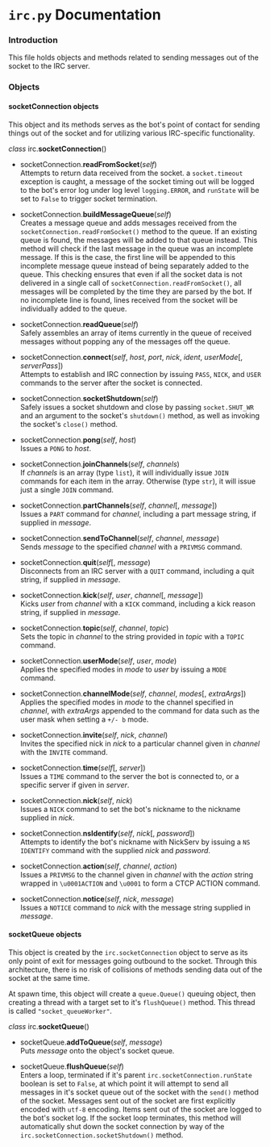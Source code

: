 # `irc.py` Documentation

### Introduction
This file holds objects and methods related to sending messages out of the socket to the IRC server.

### Objects
#### socketConnection objects
This object and its methods serves as the bot's point of contact for sending things out of the socket and for utilizing various IRC-specific functionality.

*class* irc.**socketConnection**()

* socketConnection.**readFromSocket**(*self*)<br>
Attempts to return data received from the socket. a `socket.timeout` exception is caught, a message of the socket timing out will be logged to the bot's error log under log level `logging.ERROR`, and `runState` will be set to `False` to trigger socket termination.

* socketConnection.**buildMessageQueue**(*self*)<br>
Creates a message queue and adds messages received from the `socketConnection.readFromSocket()` method to the queue. If an existing queue is found, the messages will be added to that queue instead. This method will check if the last message in the queue was an incomplete message. If this is the case, the first line will be appended to this incomplete message queue instead of being separately added to the queue. This checking ensures that even if all the socket data is not delivered in a single call of `socketConnection.readFromSocket()`, all messages will be completed by the time they are parsed by the bot. If no incomplete line is found, lines received from the socket will be individually added to the queue. 


* socketConnection.**readQueue**(*self*)<br>
Safely assembles an array of items currently in the queue of received messages without popping any of the messages off the queue.

* socketConnection.**connect**(*self*, *host*, *port*, *nick*, *ident*, *userMode*[, *serverPass*])<br>
Attempts to establish and IRC connection by issuing `PASS`, `NICK`, and `USER` commands to the server after the socket is connected.


* socketConnection.**socketShutdown**(*self*)<br>
Safely issues a socket shutdown and close by passing `socket.SHUT_WR` and an argument to the socket's `shutdown()` method, as well as invoking the socket's `close()` method.


* socketConnection.**pong**(*self*, *host*)<br>
Issues a `PONG` to *host*.


* socketConnection.**joinChannels**(*self*, *channels*)<br>
If *channels* is an array (type `list`), it will individually issue `JOIN` commands for each item in the array. Otherwise (type `str`), it will issue just a single `JOIN` command.


* socketConnection.**partChannels**(*self*, *channel*[, *message*])<br>
Issues a `PART` command for *channel*, including a part message string, if supplied in *message*.


* socketConnection.**sendToChannel**(*self*, *channel*, *message*)<br>
Sends *message* to the specified *channel* with a `PRIVMSG` command.


* socketConnection.**quit**(*self*[, *message*)<br>
Disconnects from an IRC server with a `QUIT` command, including a quit string, if supplied in *message*.


* socketConnection.**kick**(*self*, *user*, *channel*[, *message*])<br>
Kicks *user* from *channel* with a `KICK` command, including a kick reason string, if supplied in *message*.


* socketConnection.**topic**(*self*, *channel*, *topic*)<br>
Sets the topic in *channel* to the string provided in *topic* with a `TOPIC` command.


* socketConnection.**userMode**(*self*, *user*, *mode*)<br>
Applies the specified modes in *mode* to *user* by issuing a `MODE` command.


* socketConnection.**channelMode**(*self*, *channel*, *modes*[, *extraArgs*])<br>
Applies the specified modes in *mode* to the channel specified in *channel*, with *extraArgs* appended to the command for data such as the user mask when setting a `+/- b` mode.


* socketConnection.**invite**(*self*, *nick*, *channel*)<br>
Invites the specified nick in *nick* to a particular channel given in *channel* with the `INVITE` command.


* socketConnection.**time**(*self*[, *server*])<br>
Issues a `TIME` command to the server the bot is connected to, or a specific server if given in *server*.


* socketConnection.**nick**(*self*, *nick*)<br>
Issues a `NICK` command to set the bot's nickname to the nickname supplied in *nick*.


* socketConnection.**nsIdentify**(*self*, *nick*[, *password*])<br>
Attempts to identify the bot's nickname with NickServ by issuing a `NS IDENTIFY` command with the supplied *nick* and *password*.

* socketConnection.**action**(*self*, *channel*, *action*)<br>
Issues a `PRIVMSG` to the channel given in *channel* with the *action* string wrapped in `\u0001ACTION` and `\u0001` to form a CTCP ACTION command.


* socketConnection.**notice**(*self*, *nick*, *message*)<br>
Issues a `NOTICE` command to *nick* with the message string supplied in *message*.

#### socketQueue objects
This object is created by the `irc.socketConnection` object to serve as its only point of exit for messages going outbound to the socket. Through this architecture, there is no risk of collisions of methods sending data out of the socket at the same time.

At spawn time, this object will create a `queue.Queue()` queuing object, then creating a thread with a target set to it's `flushQueue()` method. This thread is called `"socket_queueWorker"`.

*class* irc.**socketQueue**()

* socketQueue.**addToQueue**(*self*, *message*)<br>
Puts *message* onto the object's socket queue.


* socketQueue.**flushQueue**(*self*)<br>
Enters a loop, terminated if it's parent `irc.socketConnection.runState` boolean is set to `False`, at which point it will attempt to send all messages in it's socket queue out of the socket with the `send()` method of the socket. Messages sent out of the socket are first explicitly encoded with `utf-8` encoding. Items sent out of the socket are logged to the bot's socket log. If the socket loop terminates, this method will automatically shut down the socket connection by way of the `irc.socketConnection.socketShutdown()` method.